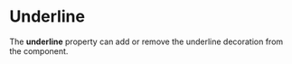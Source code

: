 # Underline

The **underline** property can add or remove the underline decoration from the component.